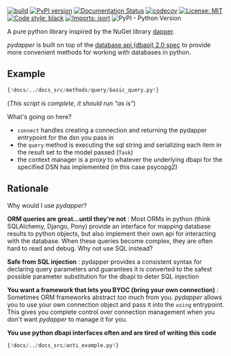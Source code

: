 [![build](https://github.com/zschumacher/pydapper/actions/workflows/build.yml/badge.svg)](https://github.com/zschumacher/pydapper/actions/workflows/build.yml)
[![PyPI version](https://badge.fury.io/py/pydapper.svg)](https://badge.fury.io/py/pydapper)
[![Documentation Status](https://readthedocs.org/projects/pydapper/badge/?version=latest)](https://pydapper.readthedocs.io/en/latest/?badge=latest)
[![codecov](https://codecov.io/gh/zschumacher/pydapper/branch/main/graph/badge.svg?token=3X1IR81HL2)](https://codecov.io/gh/zschumacher/pydapper)
[![License: MIT](https://img.shields.io/badge/License-MIT-yellow.svg)](https://opensource.org/licenses/MIT)
[![Code style: black](https://img.shields.io/badge/code%20style-black-000000.svg)](https://github.com/psf/black)
[![Imports: isort](https://img.shields.io/badge/%20imports-isort-%231674b1?style=flat&labelColor=ef8336)](https://pycqa.github.io/isort/)
![PyPI - Python Version](https://img.shields.io/pypi/pyversions/pydapper)


A pure python library inspired by the NuGet library [dapper](https://dapper-tutorial.net).

*pydapper* is built on top of the [database api (dbapi) 2.0 spec](https://www.python.org/dev/peps/pep-0249/)
to provide more convenient methods for working with databases in python.

## Example
```python
{!docs/../docs_src/methods/query/basic_query.py!}
```
(*This script is complete,  it should run "as is"*)

What's going on here?

* `connect` handles creating a connection and returning the pydapper entrypoint for the dsn you pass in
* the `query` method is executing the sql string and serializing each item in the result set to the model passed (`Task`)
* the context manager is a proxy to whatever the underlying dbapi for the specified DSN has implemented (in this case psycopg2)


## Rationale
Why would I use *pydapper*?

**ORM queries are great...until they're not**
: Most ORMs in python (think SQLAlchemy, Django, Pony) provide an interface for mapping
  database results to python objects, but also implement their own api for interacting with the database.  When these
  queries become complex, they are often hard to read and debug.
  Why not use SQL instead?

**Safe from SQL injection**
: pydapper provides a consistent syntax for declaring query parameters and guarantees it is converted to the safest
  possible parameter substitution for the dbapi to deter SQL injection

**You want a framework that lets you BYOC (bring your own connection)**
: Sometimes ORM frameworks abstract *too* much from you.  *pydapper* allows you to use your own connection
  object and pass it into the `using` entrypoint.  This gives you complete control over connection management
  when you don't want *pydapper* to manage it for you.

**You use python dbapi interfaces often and are tired of writing this code**
```python
{!docs/../docs_src/anti_example.py!}
```

